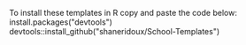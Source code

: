 To install these templates in R copy and paste the code below:
install.packages("devtools")  
devtools::install_github("shaneridoux/School-Templates")

